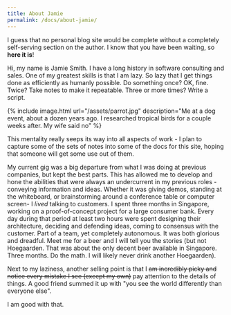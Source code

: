 ```yaml
---
title: About Jamie
permalink: /docs/about-jamie/
---
```

I guess that no personal blog site would be complete without a completely self-serving section on the author.  I know that you have been waiting, so __here it is__!

Hi, my name is Jamie Smith.  I have a long history in software consulting and sales.  One of my greatest skills is that I am lazy.  So lazy that I get things done as efficiently as humanly possible.  Do something once?  OK, fine.  Twice?  Take notes to make it repeatable.  Three or more times?  Write a script.

{% include image.html url="/assets/parrot.jpg" description="Me at a dog event, about a dozen years ago.  I researched tropical birds for a couple weeks after.  My wife said no" %}

This mentality really seeps its way into all aspects of work - I plan to capture some of the sets of notes into some of the docs for this site, hoping that someone will get some use out of them.  

My current gig was a big departure from what I was doing at previous companies, but kept the best parts.  This has allowed me to develop and hone the abilities that were always an undercurrent in my previous roles - conveying information and ideas.  Whether it was giving demos, standing at the whiteboard, or brainstorming around a conference table or computer screen- I *lived* talking to customers.  I spent three months in Singapore, working on a proof-of-concept project for a large consumer bank.  Every day during that period at least two hours were spent designing their architecture, deciding and defending ideas, coming to consensus with the customer.  Part of a team, yet completely autonomous.  It was both glorious and dreadful. Meet me for a beer and I will tell you the stories (but not Hoegaarden.  That was about the only decent beer available in Singapore.  Three months.  Do the math.  I will likely never drink another Hoegaarden).

Next to my laziness, another selling point is that I ~~am incredibly picky and notice every mistake I see (except my own)~~ pay attention to the details of things.  A good friend summed it up with "you see the world differently than everyone else".

I am good with that.
